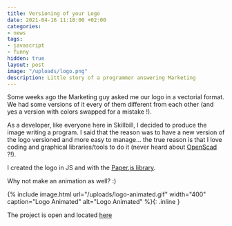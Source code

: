 ```yaml
---
title: Versioning of your Logo
date: 2021-04-16 11:18:00 +02:00
categories:
- news
tags:
- javascript
- funny
hidden: true
layout: post
image: "/uploads/logo.png"
description: Little story of a programmer answering Marketing
---
```


Some weeks ago the Marketing guy asked me our logo in a vectorial format. We had some versions of it every of them different from each other (and yes a version with colors swapped for a mistake !).

As a developer, like everyone here in Skillbill, I decided to produce the image writing a program. I said that the reason was to have a new version of the logo versioned and more easy to manage... the true reason is that I love coding and graphical libraries/tools to do it (never heard about [OpenScad](http://openscad.org/) ?!).

I created the logo in JS and with the [Paper.js library](http://paperjs.org/).

Why not make an animation as well? :)

{% include image.html url="/uploads/logo-animated.gif" width="400" caption="Logo Animated" alt="Logo Animated" %}{: .inline }

The project is open and located [here](https://github.com/Skillbill/company-logo)

